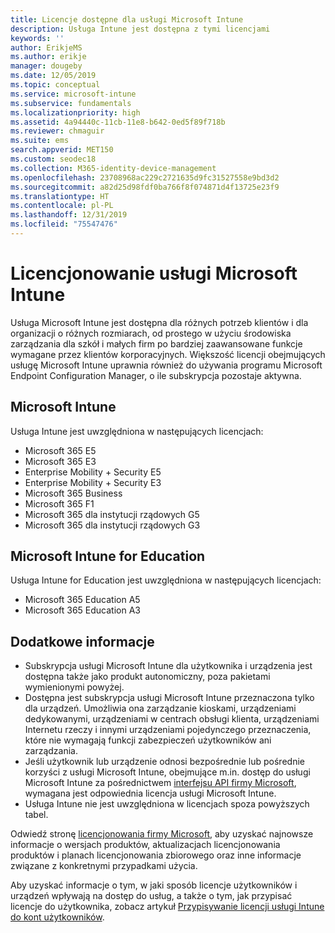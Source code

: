 ```yaml
---
title: Licencje dostępne dla usługi Microsoft Intune
description: Usługa Intune jest dostępna z tymi licencjami
keywords: ''
author: ErikjeMS
ms.author: erikje
manager: dougeby
ms.date: 12/05/2019
ms.topic: conceptual
ms.service: microsoft-intune
ms.subservice: fundamentals
ms.localizationpriority: high
ms.assetid: 4a94440c-11cb-11e8-b642-0ed5f89f718b
ms.reviewer: chmaguir
ms.suite: ems
search.appverid: MET150
ms.custom: seodec18
ms.collection: M365-identity-device-management
ms.openlocfilehash: 23708968ac229c2721635d9fc31527558e9bd3d2
ms.sourcegitcommit: a82d25d98fdf0ba766f8f074871d4f13725e23f9
ms.translationtype: HT
ms.contentlocale: pl-PL
ms.lasthandoff: 12/31/2019
ms.locfileid: "75547476"
---
```

# <a name="microsoft-intune-licensing"></a>Licencjonowanie usługi Microsoft Intune
Usługa Microsoft Intune jest dostępna dla różnych potrzeb klientów i dla organizacji o różnych rozmiarach, od prostego w użyciu środowiska zarządzania dla szkół i małych firm po bardziej zaawansowane funkcje wymagane przez klientów korporacyjnych. Większość licencji obejmujących usługę Microsoft Intune uprawnia również do używania programu Microsoft Endpoint Configuration Manager, o ile subskrypcja pozostaje aktywna. 

## <a name="microsoft-intune"></a>Microsoft Intune
Usługa Intune jest uwzględniona w następujących licencjach:

- Microsoft 365 E5
- Microsoft 365 E3
- Enterprise Mobility + Security E5
- Enterprise Mobility + Security E3
- Microsoft 365 Business
- Microsoft 365 F1
- Microsoft 365 dla instytucji rządowych G5
- Microsoft 365 dla instytucji rządowych G3

## <a name="microsoft-intune-for-education"></a>Microsoft Intune for Education
Usługa Intune for Education jest uwzględniona w następujących licencjach:

- Microsoft 365 Education A5
- Microsoft 365 Education A3

## <a name="additional-information"></a>Dodatkowe informacje
- Subskrypcja usługi Microsoft Intune dla użytkownika i urządzenia jest dostępna także jako produkt autonomiczny, poza pakietami wymienionymi powyżej.
- Dostępna jest subskrypcja usługi Microsoft Intune przeznaczona tylko dla urządzeń. Umożliwia ona zarządzanie kioskami, urządzeniami dedykowanymi, urządzeniami w centrach obsługi klienta, urządzeniami Internetu rzeczy i innymi urządzeniami pojedynczego przeznaczenia, które nie wymagają funkcji zabezpieczeń użytkowników ani zarządzania.
- Jeśli użytkownik lub urządzenie odnosi bezpośrednie lub pośrednie korzyści z usługi Microsoft Intune, obejmujące m.in. dostęp do usługi Microsoft Intune za pośrednictwem [interfejsu API firmy Microsoft](https://docs.microsoft.com/legal/microsoft-apis/terms-of-use), wymagana jest odpowiednia licencja usługi Microsoft Intune.
- Usługa Intune nie jest uwzględniona w licencjach spoza powyższych tabel.

Odwiedź stronę [licencjonowania firmy Microsoft](https://www.microsoft.com/licensing/default), aby uzyskać najnowsze informacje o wersjach produktów, aktualizacjach licencjonowania produktów i planach licencjonowania zbiorowego oraz inne informacje związane z konkretnymi przypadkami użycia.  

Aby uzyskać informacje o tym, w jaki sposób licencje użytkowników i urządzeń wpływają na dostęp do usług, a także o tym, jak przypisać licencje do użytkownika, zobacz artykuł [Przypisywanie licencji usługi Intune do kont użytkowników](licenses-assign.md).
